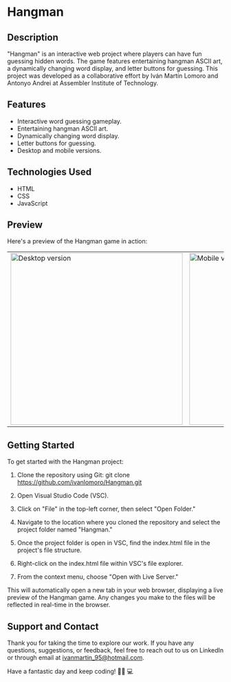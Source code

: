 # Hangman

## Description

"Hangman" is an interactive web project where players can have fun guessing hidden words. The game features entertaining hangman ASCII art, a dynamically changing word display, and letter buttons for guessing. This project was developed as a collaborative effort by Iván Martín Lomoro and Antonyo Andrei at Assembler Institute of Technology.

## Features

- Interactive word guessing gameplay.
- Entertaining hangman ASCII art.
- Dynamically changing word display.
- Letter buttons for guessing.
- Desktop and mobile versions.

## Technologies Used

- HTML
- CSS
- JavaScript

## Preview

Here's a preview of the Hangman game in action:

<table>
  <tr>
    <td><img src="./assets/preview/desktop_version.gif" alt="Desktop version" width="400"/></td>
    <td><img src="./assets/preview/mobile_version.gif" alt="Mobile version" width="400"/></td>
  </tr>
</table>

## Getting Started

To get started with the Hangman project:

1. Clone the repository using Git:
git clone https://github.com/ivanlomoro/Hangman.git

2. Open Visual Studio Code (VSC).

3. Click on "File" in the top-left corner, then select "Open Folder."

4. Navigate to the location where you cloned the repository and select the project folder named "Hangman."

5. Once the project folder is open in VSC, find the index.html file in the project's file structure.

6. Right-click on the index.html file within VSC's file explorer.

7. From the context menu, choose "Open with Live Server."

This will automatically open a new tab in your web browser, displaying a live preview of the Hangman game. Any changes you make to the files will be reflected in real-time in the browser.

## Support and Contact

Thank you for taking the time to explore our work. If you have any questions, suggestions, or feedback, feel free to reach out to us on LinkedIn or through email at [ivanmartin_95@hotmail.com](mailto:ivanmartin_95@hotmail.com).

Have a fantastic day and keep coding! 👨‍💻 💻
